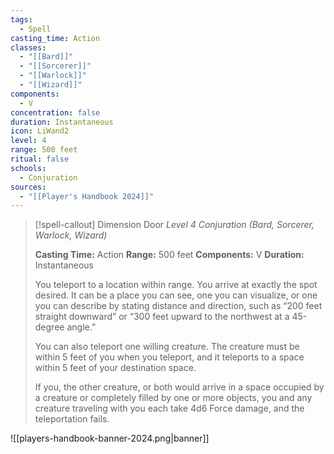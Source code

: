 ```yaml
---
tags:
  - Spell
casting_time: Action
classes:
  - "[[Bard]]"
  - "[[Sorcerer]]"
  - "[[Warlock]]"
  - "[[Wizard]]"
components:
  - V
concentration: false
duration: Instantaneous
icon: LiWand2
level: 4
range: 500 feet
ritual: false
schools:
  - Conjuration
sources: 
  - "[[Player's Handbook 2024]]"
---
```

>[!spell-callout] Dimension Door
>_Level 4 Conjuration (Bard, Sorcerer, Warlock, Wizard)_
>
>**Casting Time:** Action
>**Range:** 500 feet
>**Components:** V
>**Duration:** Instantaneous
>
>You teleport to a location within range. You arrive at exactly the spot desired. It can be a place you can see, one you can visualize, or one you can describe by stating distance and direction, such as “200 feet straight downward” or “300 feet upward to the northwest at a 45-degree angle.”
>
>You can also teleport one willing creature. The creature must be within 5 feet of you when you teleport, and it teleports to a space within 5 feet of your destination space.
>
>If you, the other creature, or both would arrive in a space occupied by a creature or completely filled by one or more objects, you and any creature traveling with you each take 4d6 Force damage, and the teleportation fails.


![[players-handbook-banner-2024.png|banner]]